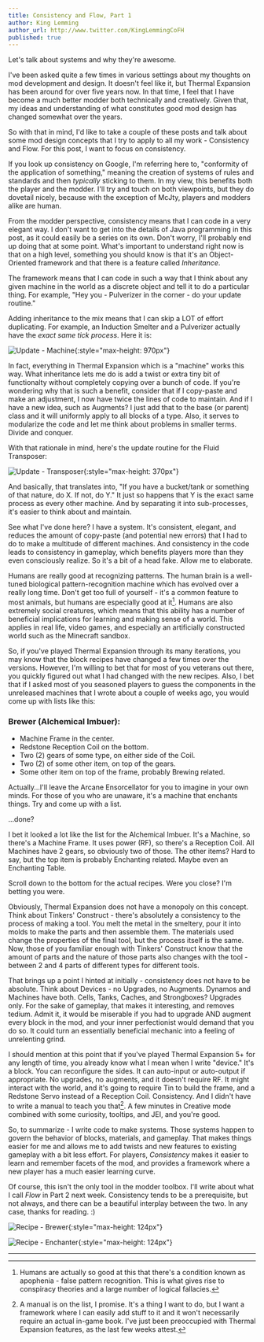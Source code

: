 ```yaml
---
title: Consistency and Flow, Part 1
author: King Lemming
author_url: http://www.twitter.com/KingLemmingCoFH
published: true
---
```


Let's talk about systems and why they're awesome.

I've been asked quite a few times in various settings about my thoughts on mod
development and design. It doesn't feel like it, but Thermal Expansion has been
around for over five years now. In that time, I feel that I have become a much
better modder both technically and creatively. Given that, my ideas and
understanding of what constitutes good mod design has changed somewhat over the
years.

So with that in mind, I'd like to take a couple of these posts and talk about
some mod design concepts that I try to apply to all my work - Consistency and
Flow. For this post, I want to focus on consistency.

If you look up consistency on Google, I'm referring here to, "conformity of the
application of something," meaning the creation of systems of rules and
standards and then *typically* sticking to them. In my view, this benefits both
the player and the modder. I'll try and touch on both viewpoints, but they do
dovetail nicely, because with the exception of McJty, players and modders alike
are human.

From the modder perspective, consistency means that I can code in a very elegant
way. I don't want to get into the details of Java programming in this post, as
it could easily be a series on its own. Don't worry, I'll probably end up doing
that at some point. What's important to understand right now is that on a high
level, something you should know is that it's an Object-Oriented framework and
that there is a feature called *Inheritance*.

The framework means that I can code in such a way that I think about any given
machine in the world as a discrete object and tell it to do a particular thing.
For example, "Hey you - Pulverizer in the corner - do your update routine."

Adding inheritance to the mix means that I can skip a LOT of effort duplicating.
For example, an Induction Smelter and a Pulverizer actually have the *exact same
tick process*. Here it is:

![Update - Machine](/assets/images/posts/2017-11-01-consistency-and-flow-pt-1/update_machine.png){:style="max-height: 970px"}

In fact, everything in Thermal Expansion which is a "machine" works this way.
What inheritance lets me do is add a twist or extra tiny bit of functionalty
without completely copying over a bunch of code. If you're wondering why that is
such a benefit, consider that if I copy-paste and make an adjustment, I now have
twice the lines of code to maintain. And if I have a new idea, such as Augments?
I just add that to the base (or parent) class and it will uniformly apply to all
blocks of a type. Also, it serves to modularize the code and let me think about
problems in smaller terms. Divide and conquer.

With that rationale in mind, here's the update routine for the Fluid Transposer:

![Update - Transposer](/assets/images/posts/2017-11-01-consistency-and-flow-pt-1/update_transposer.png){:style="max-height: 370px"}

And basically, that translates into, "If you have a bucket/tank or something of
that nature, do X. If not, do Y." It just so happens that Y is the exact same
process as every other machine. And by separating it into sub-processes, it's
easier to think about and maintain.

See what I've done here? I have a system. It's consistent, elegant, and reduces
the amount of copy-paste (and potential new errors) that I had to do to make a
multitude of different machines. And consistency in the code leads to
consistency in gameplay, which benefits players more than they even consciously
realize. So it's a bit of a head fake. Allow me to elaborate.

Humans are really good at recognizing patterns. The human brain is a well-tuned
biological pattern-recognition machine which has evolved over a really long
time. Don't get too full of yourself - it's a common feature to most animals,
but humans are especially good at it[^1]. Humans are also extremely social
creatures, which means that this ability has a number of beneficial implications
for learning and making sense of a world. This applies in real life, video
games, and especially an artificially constructed world such as the Minecraft
sandbox.

So, if you've played Thermal Expansion through its many iterations, you may know
that the block recipes have changed a few times over the versions. However, I'm
willing to bet that for most of you veterans out there, you quickly figured out
what I had changed with the new recipes. Also, I bet that if I asked most of you
seasoned players to guess the components in the unreleased machines that I wrote
about a couple of weeks ago, you would come up with lists like this:

### Brewer (Alchemical Imbuer):
- Machine Frame in the center.
- Redstone Reception Coil on the bottom.
- Two (2) gears of some type, on either side of the Coil.
- Two (2) of some other item, on top of the gears.
- Some other item on top of the frame, probably Brewing related.

Actually...I'll leave the Arcane Ensorcellator for you to imagine in your own
minds. For those of you who are unaware, it's a machine that enchants things.
Try and come up with a list.

...done?

I bet it looked a lot like the list for the Alchemical Imbuer. It's a Machine,
so there's a Machine Frame. It uses power (RF), so there's a Reception Coil. All
Machines have 2 gears, so obviously two of those. The other items? Hard to say,
but the top item is probably Enchanting related. Maybe even an Enchanting Table.

Scroll down to the bottom for the actual recipes. Were you close? I'm betting
you were.

Obviously, Thermal Expansion does not have a monopoly on this concept. Think
about Tinkers' Construct - there's absolutely a consistency to the process of
making a tool. You melt the metal in the smeltery, pour it into molds to make
the parts and then assemble them. The materials used change the properties of
the final tool, but the process itself is the same. Now, those of you familiar
enough with Tinkers' Construct know that the amount of parts and the nature of
those parts also changes with the tool - between 2 and 4 parts of different
types for different tools.

That brings up a point I hinted at initially - consistency does not have to be
absolute. Think about Devices - no Upgrades, no Augments. Dynamos and Machines
have both. Cells, Tanks, Caches, and Strongboxes? Upgrades only. For the sake of
gameplay, that makes it interesting, and removes tedium. Admit it, it would be
miserable if you had to upgrade AND augment every block in the mod, and your
inner perfectionist would demand that you do so. It could turn an essentially
beneficial mechanic into a feeling of unrelenting grind.

I should mention at this point that if you've played Thermal Expansion 5+ for
any length of time, you already know what I mean when I write "device." It's a
block. You can reconfigure the sides. It can auto-input or auto-output if
appropriate. No upgrades, no augments, and it doesn't require RF. It might
interact with the world, and it's going to require Tin to build the frame, and a
Redstone Servo instead of a Reception Coil. Consistency. And I didn't have to
write a manual to teach you that[^2]. A few minutes in Creative mode combined
with some curiosity, tooltips, and JEI, and you're good.

So, to summarize - I write code to make systems. Those systems happen to govern
the behavior of blocks, materials, and gameplay. That makes things easier for me
and allows me to add twists and new features to existing gameplay with a bit
less effort. For players, *Consistency* makes it easier to learn and remember
facets of the mod, and provides a framework where a new player has a much easier
learning curve.

Of course, this isn't the only tool in the modder toolbox. I'll write about what
I call *Flow* in Part 2 next week. Consistency tends to be a prerequisite, but
not always, and there can be a beautiful interplay between the two. In any case,
thanks for reading. :)

![Recipe - Brewer](/assets/images/posts/2017-11-01-consistency-and-flow-pt-1/recipe_brewer.png){:style="max-height: 124px"}

![Recipe - Enchanter](/assets/images/posts/2017-11-01-consistency-and-flow-pt-1/recipe_enchanter.png){:style="max-height: 124px"}

---

[^1]:
    Humans are actually so good at this that there's a condition known as
    apophenia - false pattern recognition. This is what gives rise to conspiracy
    theories and a large number of logical fallacies.

[^2]:
    A manual is on the list, I promise. It's a thing I want to do, but I want a
    framework where I can easily add stuff to it and it won't necessarily
    require an actual in-game book. I've just been preoccupied with Thermal
    Expansion features, as the last few weeks attest.
